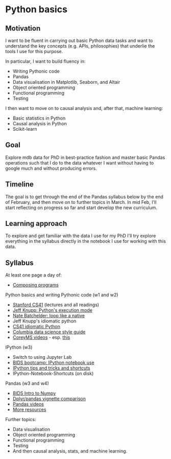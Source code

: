 # Python basics

## Motivation

I want to be fluent in carrying out basic Python data tasks and want to understand the key concepts (e.g. APIs, philosophies) that underlie the tools I
use for this purpose.

In particular, I want to build fluency in:

- Writing Pythonic code
- Pandas
- Data visualisation in Matplotlib, Seaborn, and Altair
- Object oriented programming
- Functional programming
- Testing

I then want to move on to causal analysis and, after that, machine learning:

- Basic statistics in Python
- Causal analysis in Python
- Scikit-learn


## Goal

Explore mdb data for PhD in best-practice fashion and master basic Pandas operations such that I do to the data whatever I want without having to google much and without producing errors.


## Timeline

The goal is to get through the end of the Pandas syllabus below by the end of February, and then move on to further topics in March. In mid Feb, I'll start reflecting on progress so far and start develop the new curriculum.


## Learning approach

To explore and get familiar with the data I use for my PhD I'll try explore everything in the syllabus directly in the notebook I use for working with this data.


## Syllabus

At least one page a day of:
- [Composing programs](http://composingprograms.com/pages/11-getting-started.html) 

Python basics and writing Pythonic code (w1 and w2)
- [Stanford CS41](https://stanfordpython.com) (lectures and all readings)
- [Jeff Knupp: Python's execution mode](https://www.jeffknupp.com/blog/2013/02/14/drastically-improve-your-python-understanding-pythons-execution-model/)
- [Nate Batchelder: loop like a native](https://www.youtube.com/watch?time_continue=14&v=EnSu9hHGq5o)
- Jeff Knupp's idiomatic python
- [CS41 idiomatic Python](https://drive.google.com/file/d/0B-eHIhYpHrGDNGZCYUN6SVB1OGc/view)
- [Columbia data science style guide](http://columbia-applied-data-science.github.io/pages/lowclass-python-style-guide.html)
- [CoreyMS videos](https://coreyms.com) - esp. [this](https://www.youtube.com/watch?time_continue=2&v=_P7X8tMplsw&feature=emb_logo)

IPython (w3)
- Switch to using Jupyter Lab 
- [BIDS bootcamp: IPython notebook use](https://www.youtube.com/watch?v=HrylK8I1ALs&index=3&list=PLKW2Azk23ZtSeBcvJi0JnL7PapedOvwz9)
- [IPython tips and tricks and shortcuts](https://www.dataquest.io/blog/jupyter-notebook-tips-tricks-shortcuts/)
- IPython-Notebook-Shortcuts (on disk)

Pandas (w3 and w4)
- [BIDS Intro to Numpy](https://www.youtube.com/watch?v=PDOsOcG0m-Q)
- [Dplyr/pandas vignette comparison](https://nbviewer.jupyter.org/gist/TomAugspurger/6e052140eaa5fdb6e8c0)
- [Pandas videos](https://github.com/justmarkham/pandas-videos)
- [More resources](https://www.dataschool.io/best-python-pandas-resources/)

Further topics:
- Data visualisation
- Object oriented programming
- Functional programming
- Testing
- And then causal analysis, stats, and machine learning. 

